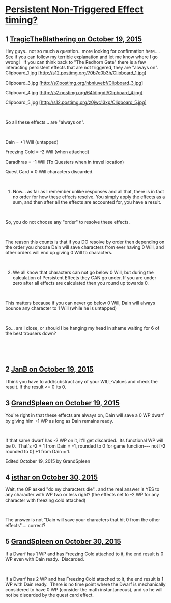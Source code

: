 # [Persistent Non-Triggered Effect timing?](https://community.fantasyflightgames.com/topic/191623-persistent-non-triggered-effect-timing/)

## 1 [TragicTheBlathering on October 19, 2015](https://community.fantasyflightgames.com/topic/191623-persistent-non-triggered-effect-timing/?do=findComment&comment=1854537)

Hey guys.. not so much a question.. more looking for confirmation here.... See if you can follow my terrible explanation and let me know where I go wrong!
 
If you can think back to "The Redhorn Gate" there is a few interacting persistent effects that are not triggered, they are "always on".
 
Clipboard_1.jpg [http://s12.postimg.org/70b7e0b3h/Clipboard_1.jpg]

Clipboard_3.jpg [http://s7.postimg.org/hbniuvebf/Clipboard_3.jpg]

Clipboard_4.jpg [http://s2.postimg.org/64ldlpgdl/Clipboard_4.jpg]

Clipboard_5.jpg [http://s12.postimg.org/z0jwc13xp/Clipboard_5.jpg]

 

So all these effects... are "always on".

 

Dain = +1 Will (untapped)

Freezing Cold = -2 Will (when attached)

Caradhras = -1 Will (To Questers when in travel location)

Quest Card = 0 Will characters discarded.

 

1) Now... as far as I remember unlike responses and all that, there is in fact no order for how these effects resolve. You simply apply the effects as a sum, and then after all the effects are accounted for, you have a result.

 

So, you do not choose any "order" to resolve these effects.

 

The reason this counts is that if you DO resolve by order then depending on the order you choose Dain will save characters from ever having 0 Will, and other orders will end up giving 0 Will to characters.

 

2) We all know that characters can not go below 0 Will, but during the calculation of Persistent Effects they CAN go under. If you are under zero after all effects are calculated then you round up towards 0.

 

This matters because if you can never go below 0 Will, Dain will always bounce any character to 1 Will (while he is untapped)

 

So... am I close, or should I be hanging my head in shame waiting for 6 of the best trousers down?

 

 

## 2 [JanB on October 19, 2015](https://community.fantasyflightgames.com/topic/191623-persistent-non-triggered-effect-timing/?do=findComment&comment=1854558)

I think you have to add/substract any of your WILL-Values and check the result. If the result <= 0 its 0.

## 3 [GrandSpleen on October 19, 2015](https://community.fantasyflightgames.com/topic/191623-persistent-non-triggered-effect-timing/?do=findComment&comment=1854815)

You're right in that these effects are always on, Dain will save a 0 WP dwarf by giving him +1 WP as long as Dain remains ready.

 

If that same dwarf has -2 WP on it, it'll get discarded.  Its functional WP will be 0.  That's -2 + 1 from Dain = -1, rounded to 0 for game function--- not [-2 rounded to 0] +1 from Dain = 1.

Edited October 19, 2015 by GrandSpleen

## 4 [isthar on October 30, 2015](https://community.fantasyflightgames.com/topic/191623-persistent-non-triggered-effect-timing/?do=findComment&comment=1872152)

Wait, the OP asked "do my characters die".. and the real answer is YES to any character with WP two or less right? (the effects net to -2 WP for any character with freezing cold attached)

 

The answer is not "Dain will save your characters that hit 0 from the other effects".... correct?

## 5 [GrandSpleen on October 30, 2015](https://community.fantasyflightgames.com/topic/191623-persistent-non-triggered-effect-timing/?do=findComment&comment=1872425)

If a Dwarf has 1 WP and has Freezing Cold attached to it, the end result is 0 WP even with Dain ready.  Discarded.

 

If a Dwarf has 2 WP and has Freezing Cold attached to it, the end result is 1 WP with Dain ready.  There is no time point where the Dwarf is mechanically considered to have 0 WP (consider the math instantaneous), and so he will not be discarded by the quest card effect.

